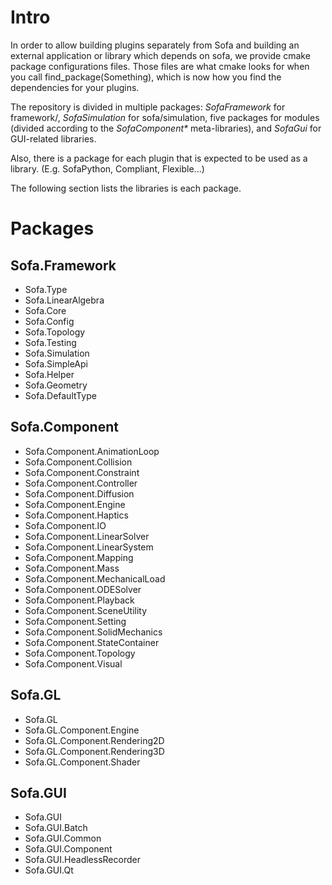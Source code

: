 Intro
=====

In order to allow building plugins separately from Sofa and building an
external application or library which depends on sofa, we provide cmake
package configurations files. Those files are what cmake looks for when
you call find_package(Something), which is now how you find the
dependencies for your plugins.

The repository is divided in multiple packages: *SofaFramework* for
framework/, *SofaSimulation* for sofa/simulation, five packages for
modules (divided according to the *SofaComponent\** meta-libraries), and
*SofaGui* for GUI-related libraries.

Also, there is a package for each plugin that is expected to be used as
a library. (E.g. SofaPython, Compliant, Flexible...)

The following section lists the libraries is each package.

Packages
========

Sofa.Framework
--------------

- Sofa.Type
- Sofa.LinearAlgebra
- Sofa.Core
- Sofa.Config
- Sofa.Topology
- Sofa.Testing
- Sofa.Simulation
- Sofa.SimpleApi
- Sofa.Helper
- Sofa.Geometry
- Sofa.DefaultType


Sofa.Component
--------------

- Sofa.Component.AnimationLoop
- Sofa.Component.Collision
- Sofa.Component.Constraint
- Sofa.Component.Controller
- Sofa.Component.Diffusion
- Sofa.Component.Engine
- Sofa.Component.Haptics
- Sofa.Component.IO
- Sofa.Component.LinearSolver
- Sofa.Component.LinearSystem
- Sofa.Component.Mapping
- Sofa.Component.Mass
- Sofa.Component.MechanicalLoad
- Sofa.Component.ODESolver
- Sofa.Component.Playback
- Sofa.Component.SceneUtility
- Sofa.Component.Setting
- Sofa.Component.SolidMechanics
- Sofa.Component.StateContainer
- Sofa.Component.Topology
- Sofa.Component.Visual


Sofa.GL
--------------

- Sofa.GL
- Sofa.GL.Component.Engine
- Sofa.GL.Component.Rendering2D
- Sofa.GL.Component.Rendering3D
- Sofa.GL.Component.Shader


Sofa.GUI
--------------

- Sofa.GUI
- Sofa.GUI.Batch
- Sofa.GUI.Common
- Sofa.GUI.Component
- Sofa.GUI.HeadlessRecorder
- Sofa.GUI.Qt
